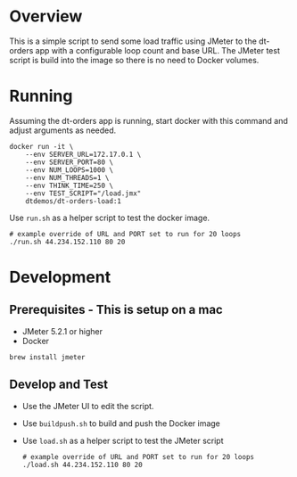 # Overview

This is a simple script to send some load traffic using JMeter to the dt-orders app with a configurable loop count and base URL. The JMeter test script is build into the image so there is no need to Docker volumes.

# Running

Assuming the dt-orders app is running, start docker with this command and adjust arguments as needed.  

```
docker run -it \
    --env SERVER_URL=172.17.0.1 \
    --env SERVER_PORT=80 \
    --env NUM_LOOPS=1000 \
    --env NUM_THREADS=1 \
    --env THINK_TIME=250 \
    --env TEST_SCRIPT="/load.jmx"
    dtdemos/dt-orders-load:1
```

Use `run.sh` as a helper script to test the docker image.

```
# example override of URL and PORT set to run for 20 loops
./run.sh 44.234.152.110 80 20
```

# Development

## Prerequisites - This is setup on a mac

* JMeter 5.2.1 or higher
* Docker

```
brew install jmeter
```

## Develop and Test

* Use the JMeter UI to edit the script.  
* Use `buildpush.sh` to build and push the Docker image
* Use `load.sh` as a helper script to test the JMeter script

    ```
    # example override of URL and PORT set to run for 20 loops
    ./load.sh 44.234.152.110 80 20
    ```